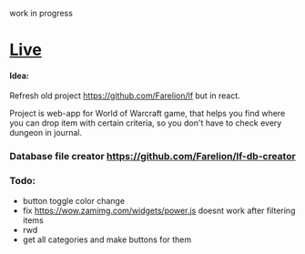 
work in progress

# [Live](https://lootfinder.netlify.com/) </br>

#### Idea:
Refresh old project https://github.com/Farelion/lf but in react. </br>

Project is web-app for World of Warcraft game, that helps you find where you can drop item with certain criteria, so you don't have to check every dungeon in journal.</br>


### Database file creator https://github.com/Farelion/lf-db-creator



### Todo:
- button toggle color change
- fix https://wow.zamimg.com/widgets/power.js doesnt work after filtering items
- rwd
- get all categories and make buttons for them

